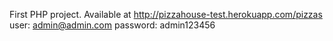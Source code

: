 First PHP project.
Available at http://pizzahouse-test.herokuapp.com/pizzas
user: admin@admin.com
password: admin123456
